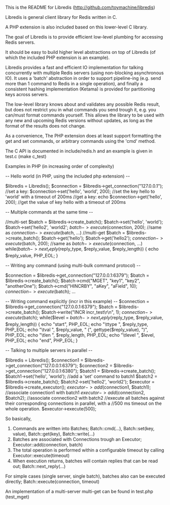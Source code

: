This is the README for Libredis (http://github.com/toymachine/libredis)

Libredis is general client library for Redis written in C.

A PHP extension is also included based on this lower-level C library.

The goal of Libredis is to provide efficient low-level plumbing for accessing Redis servers.

It should be easy to build higher level abstractions on top of Libredis
(of which the included PHP extension is an example).

Libredis provides a fast and efficient IO implementation for talking concurrently
with multiple Redis servers (using non-blocking asynchronous IO).
It uses a 'batch' abstraction in order to support pipeline-ing
(e.g. send more than 1 command to Redis in a single operation), and
finally a consistent hashing implementation (Ketama) is provided for partitioning keys across servers.

The low-level library knows about and validates any possible Redis result, but does not restrict you
in what commands you send trough it, e.g. you can/must format commands yourself. This allows the library
to be used with any new and upcoming Redis versions without updates, as long as the
format of the results does not change.

As a convenience, The PHP extension does at least support formatting the get and set commands, or arbitrary
commands using the 'cmd' method.

The C API is documented in include/redis.h and an example is given in test.c (make c_test)

Examples in PHP (in increasing order of complexity)

-- Hello world (in PHP, using the included php extension) --

$libredis = Libredis();
$connection = $libredis->get_connection("127.0.0.1");
//set a key:
$connection->set('hello', 'world', 200); //set the key hello to 'world' with a timeout of 200ms
//get a key:
echo $connection->get('hello', 200); //get the value of key hello with a timeout of 200ms

-- Multiple commands at the same time --

//multi-set
$batch = $libredis->create_batch();
$batch->set('hello', 'world');
$batch->set('hello2', 'world2';
$batch->execute($connection, 200); //same as $connection->execute($batch, ...)
//multi-get
$batch = $libredis->create_batch();
$batch->get('hello');
$batch->get('hello2');
$connection->execute($batch, 200); //same as $batch->execute($connection, ...)
while($batch->next_reply($reply_type, $reply_value, $reply_length)) {
    echo $reply_value, PHP_EOL;
}

-- Writing any command (using multi-bulk command protocol) --

$connection = $libredis->get_connection("127.0.0.1:6379");
$batch = $libredis->create_batch();
$batch->cmd("MGET", "key1", "key2", "anotherOne");
$batch->cmd("HINCRBY", "aKey", "aField", 10);
$connection->execute($batch);
...

-- Writing command explicitly (incr in this example) --
$connection = $libredis->get_connection("127.0.0.1:6379");
$batch = $libredis->create_batch();
$batch->write("INCR incr_test\r\n", 1);
$connection->execute($batch);
while($level = $batch->next_reply($reply_type, $reply_value, $reply_length)) {
    echo "start", PHP_EOL;
    echo "\ttype ", $reply_type, PHP_EOL;
    echo "\tval ", $reply_value, " (", gettype($reply_value), ")", PHP_EOL;
    echo "\tlen ", $reply_length, PHP_EOL;
    echo "\tlevel ", $level, PHP_EOL;
    echo "end", PHP_EOL;
}

-- Talking to multiple servers in parallel --

$libredis = Libredis();
$connection1 = $libredis->get_connection("127.0.0.1:6379");
$connection2 = $libredis->get_connection("127.0.0.1:6380");
$batch1 = $libredis->create_batch();
$batch1->set('hello', 'world'); //add a 'set' command to batch1
$batch2 = $libredis->create_batch();
$batch2->set('hello2', 'world2');
$executor = $libredis->create_executor();
$executor->add($connection1, $batch1); //associate connection1 with batch1
$executor->add($connection2, $batch2); //associate connection2 with batch2
//execute all batches against their corresponding connections in parallel, with a
//500 ms timeout on the whole operation.
$executor->execute(500);

So basically,

1. Commands are written into Batches; Batch::cmd(...), Batch::set(key, value), Batch::get(key), Batch::write(...)
2. Batches are associated with Connections trough an Executor; Executor::add(connection, batch)
3. The total operation is performed within a configurable timeout by calling Executor::execute(timeout)
4. When execution returns, batches will contain replies that can be read out; Batch::next_reply(...)

For simple cases (single server, single batch), batches also can be executed directly; Batch::execute(connection, timeout)

An implementation of a multi-server multi-get can be found in test.php (test_mget)
